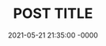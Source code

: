 ---
layout: post
title: "POST TITLE"
date: 2021-05-21 21:35:00 -0000
categories: CATEGORY-1 CATEGORY-2
---
